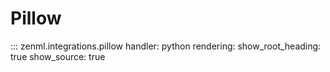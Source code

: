 # Pillow

::: zenml.integrations.pillow
    handler: python
    rendering:
      show_root_heading: true
      show_source: true

